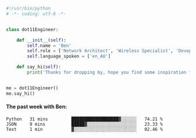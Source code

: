 ```python
#!/usr/bin/python
# -*- coding: utf-8 -*-


class dot11Engineer:

    def __init__(self):
        self.name = 'Ben'
        self.role = ['Network Architect', 'Wireless Specialist', 'Devops Engineer']
        self.language_spoken = ['en_AU']

    def say_hi(self):
        print('Thanks for dropping by, hope you find some inspiration from my work.')


me = dot11Engineer()
me.say_hi()
```

#### The past week with Ben:
<!--START_SECTION:waka-->

```text
Python   31 mins         ██████████████████▓░░░░░░   74.21 %
JSON     9 mins          █████▓░░░░░░░░░░░░░░░░░░░   23.33 %
Text     1 min           ▓░░░░░░░░░░░░░░░░░░░░░░░░   02.46 %
```

<!--END_SECTION:waka-->  



